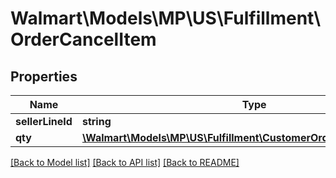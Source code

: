 # Walmart\Models\MP\US\Fulfillment\OrderCancelItem

## Properties

Name | Type | Description | Notes
------------ | ------------- | ------------- | -------------
**sellerLineId** | **string** |  |
**qty** | [**\Walmart\Models\MP\US\Fulfillment\CustomerOrderItemQuantityType**](CustomerOrderItemQuantityType.md) |  |


[[Back to Model list]](./) [[Back to API list]](../../../../../README.md#supported-apis) [[Back to README]](../../../../../README.md)
